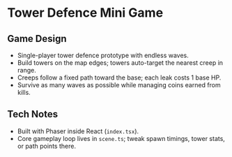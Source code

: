 # Tower Defence Mini Game

## Game Design

- Single-player tower defence prototype with endless waves.
- Build towers on the map edges; towers auto-target the nearest creep in range.
- Creeps follow a fixed path toward the base; each leak costs 1 base HP.
- Survive as many waves as possible while managing coins earned from kills.

## Tech Notes

- Built with Phaser inside React (`index.tsx`).
- Core gameplay loop lives in `scene.ts`; tweak spawn timings, tower stats, or path points there.
